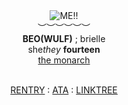 <div align='center'> 
 <img src='https://files.catbox.moe/jibjbm.gif' title='ME!!'

   <br>︶︶︶︶︶︶<br>
<b>BEO(WULF)</b> ; brielle<br>
   she<i>they</i>  <b>fourteen </b>
  <br> <a href="https://github.com/FatherGascoigne">the monarch</a>

<br> <a href="https://rentry.co/metalocalypsedotcom">RENTRY</a> : <a href="https://metalocalypse.atabook.org/">ATA</a> : <a href="https://linktr.ee/weezerus">LINKTREE</a>

